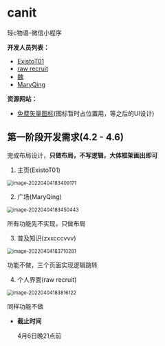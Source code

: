 # canit
轻c物语-微信小程序

**开发人员列表：**

- [ExistoT01](https://github.com/ExistoT01?tab=repositories)
- [raw recruit](https://github.com/rawrecruit1?tab=repositories)
- [魏](https://github.com/zxxcccvvv?tab=repositories)
- [MaryQing](https://github.com/MaryQing?tab=repositories)

**资源网站：**

- [免费矢量图标](https://www.iconfont.cn/)(图标暂时占位置用，等之后的UI设计)

## 第一阶段开发需求(4.2 - 4.6)

完成布局设计，**只做布局，不写逻辑，大体框架画出即可**

1. 主页(ExistoT01)

<img src="C:\Users\ASUS\AppData\Roaming\Typora\typora-user-images\image-20220404183409171.png" alt="image-20220404183409171" style="zoom:80%;" />

2. 广场(MaryQing)

<img src="C:\Users\ASUS\AppData\Roaming\Typora\typora-user-images\image-20220404183450443.png" alt="image-20220404183450443" style="zoom:80%;" />

所有功能先不实现，只做布局

3. 普及知识(zxxcccvvv)

<img src="C:\Users\ASUS\AppData\Roaming\Typora\typora-user-images\image-20220404183710281.png" alt="image-20220404183710281" style="zoom:80%;" />

功能不做，三个页面实现逻辑跳转

4. 个人界面(raw recruit)

<img src="C:\Users\ASUS\AppData\Roaming\Typora\typora-user-images\image-20220404183816122.png" alt="image-20220404183816122" style="zoom:80%;" />

同样功能不做

- **截止时间**

  4月6日晚21点前
